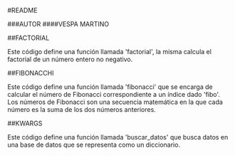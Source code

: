 #README

###AUTOR
####VESPA MARTINO

##FACTORIAL

Este código define una función llamada 'factorial', la misma calcula el factorial de un número entero no negativo.

##FIBONACCHI

Este código define una función llamada 'fibonacci' que se encarga de calcular el número de Fibonacci correspondiente a un índice dado 'fibo'. Los números de Fibonacci son una secuencia matemática en la que cada número es la suma de los dos números anteriores.

##KWARGS

Este código define una función llamada 'buscar_datos' que busca datos en una base de datos que se representa como un diccionario. 
